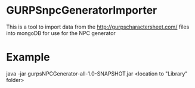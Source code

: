 # GURPSnpcGeneratorImporter
This is a tool to import data from the http://gurpscharactersheet.com/ files into mongoDB for use for the NPC generator

# Example
java -jar gurpsNPCGenerator-all-1.0-SNAPSHOT.jar <location to "Library" folder> <mongo db uri>

